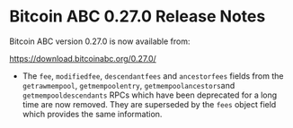 # Bitcoin ABC 0.27.0 Release Notes

Bitcoin ABC version 0.27.0 is now available from:

  <https://download.bitcoinabc.org/0.27.0/>

 - The `fee`, `modifiedfee`, `descendantfees` and `ancestorfees` fields from the
   `getrawmempool`, `getmempoolentry`, `getmempoolancestors`and
   `getmempooldescendants` RPCs which have been deprecated for a long time are
   now removed. They are superseded by the `fees` object field which provides
   the same information.

